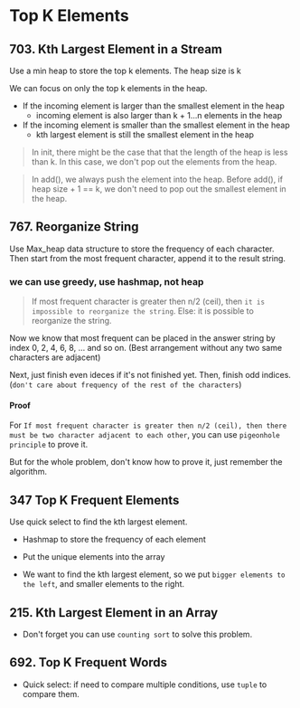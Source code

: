 # Top K Elements

## 703. Kth Largest Element in a Stream

Use a min heap to store the top k elements. The heap size is k

We can focus on only the top k elements in the heap. 

- If the incoming element is larger than the smallest element in the heap
    - incoming element is also larger than k + 1...n elements in the heap
- If the incoming element is smaller than the smallest element in the heap
    - kth largest element is still the smallest element in the heap

> In init, there might be the case that that the length of the heap is less than k. In this case, we don't pop out the elements from the heap.

> In add(), we always push the element into the heap. Before add(), if heap size + 1 == k, we don't need to pop out the smallest element in the heap.



## 767. Reorganize String

Use Max_heap data structure to store the frequency of each character. Then start from the most frequent character, append it to the result string.

### we can use greedy, use hashmap, not heap

> If most frequent character is greater then n/2 (ceil), then `it is impossible to reorganize the string`. Else: it is possible to reorganize the string.

Now we know that most frequent can be placed in the answer string by index 0, 2, 4, 6, 8, ... and so on. (Best arrangement without any two same characters are adjacent)

Next, just finish even ideces if it's not finished yet. Then, finish odd indices. (`don't care about frequency of the rest of the characters`)


#### Proof 

For `If most frequent character is greater then n/2 (ceil), then there must be two character adjacent to each other`, you can use `pigeonhole principle` to prove it.

But for the whole problem, don't know how to prove it, just remember the algorithm.


## 347 Top K Frequent Elements

Use quick select to find the kth largest element. 

- Hashmap to store the frequency of each element

- Put the unique elements into the array

- We want to find the kth largest element, so we put `bigger elements to the left`, and smaller elements to the right.

## 215. Kth Largest Element in an Array

- Don't forget you can use `counting sort` to solve this problem.


## 692. Top K Frequent Words

- Quick select: if need to compare multiple conditions, use `tuple` to compare them.